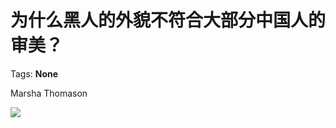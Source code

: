 # 为什么黑人的外貌不符合大部分中国人的审美？

Tags: **None**

Marsha Thomason

![](https://pic2.zhimg.com/50/v2-d7ed2776c7b6733ba837332d77725566_hd.jpg?source=1940ef5c)

